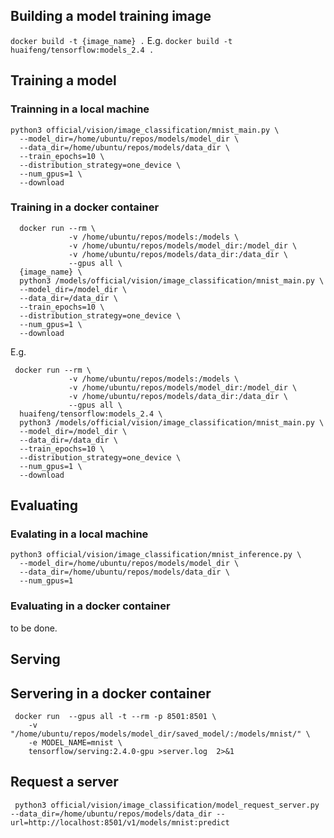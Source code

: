 ## Building a model training image
`docker build -t {image_name} .`
E.g. `docker build -t huaifeng/tensorflow:models_2.4 .`
 
## Training a model
### Trainning in a local machine
```
python3 official/vision/image_classification/mnist_main.py \
  --model_dir=/home/ubuntu/repos/models/model_dir \
  --data_dir=/home/ubuntu/repos/models/data_dir \
  --train_epochs=10 \
  --distribution_strategy=one_device \
  --num_gpus=1 \
  --download
```

### Training in a docker container
```
  docker run --rm \
             -v /home/ubuntu/repos/models:/models \
             -v /home/ubuntu/repos/models/model_dir:/model_dir \
             -v /home/ubuntu/repos/models/data_dir:/data_dir \
             --gpus all \
  {image_name} \
  python3 /models/official/vision/image_classification/mnist_main.py \
  --model_dir=/model_dir \
  --data_dir=/data_dir \
  --train_epochs=10 \
  --distribution_strategy=one_device \
  --num_gpus=1 \
  --download

```
E.g.
```
 docker run --rm \
             -v /home/ubuntu/repos/models:/models \
             -v /home/ubuntu/repos/models/model_dir:/model_dir \
             -v /home/ubuntu/repos/models/data_dir:/data_dir \
             --gpus all \
  huaifeng/tensorflow:models_2.4 \
  python3 /models/official/vision/image_classification/mnist_main.py \
  --model_dir=/model_dir \
  --data_dir=/data_dir \
  --train_epochs=10 \
  --distribution_strategy=one_device \
  --num_gpus=1 \
  --download

```

## Evaluating
### Evalating in a local machine
```
python3 official/vision/image_classification/mnist_inference.py \
  --model_dir=/home/ubuntu/repos/models/model_dir \
  --data_dir=/home/ubuntu/repos/models/data_dir \
  --num_gpus=1 
```

### Evaluating in a docker container
to be done.


## Serving
## Servering in a docker container
```
 docker run  --gpus all -t --rm -p 8501:8501 \
    -v "/home/ubuntu/repos/models/model_dir/saved_model/:/models/mnist/" \
    -e MODEL_NAME=mnist \
    tensorflow/serving:2.4.0-gpu >server.log  2>&1
```
## Request a server
```
 python3 official/vision/image_classification/model_request_server.py --data_dir=/home/ubuntu/repos/models/data_dir --url=http://localhost:8501/v1/models/mnist:predict
```